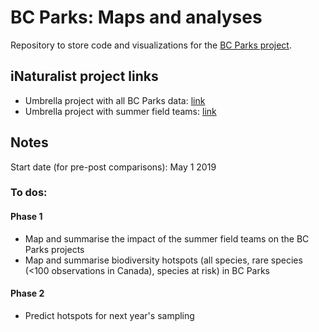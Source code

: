 # BC Parks: Maps and analyses

Repository to store code and visualizations for the [BC Parks project](https://www.bcinat.com/).

## iNaturalist project links

- Umbrella project with all BC Parks data: [link](https://inaturalist.ca/projects/bc-parks)
- Umbrella project with summer field teams: [link](https://inaturalist.ca/projects/bc-big-summer-teams)

## Notes

Start date (for pre-post comparisons): May 1 2019 

### To dos:

#### Phase 1

- Map and summarise the impact of the summer field teams on the BC Parks projects
- Map and summarise biodiversity hotspots (all species, rare species (<100 observations in Canada), species at risk) in BC Parks

#### Phase 2

- Predict hotspots for next year's sampling
